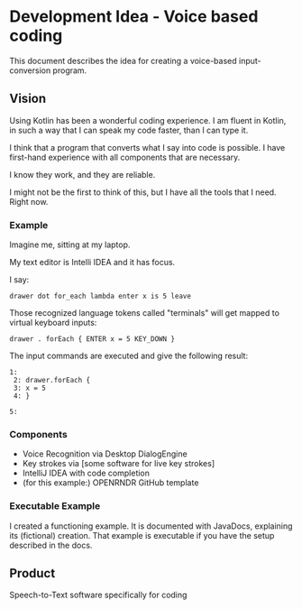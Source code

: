 
# Development Idea - Voice based coding

This document describes the idea for creating a voice-based
input-conversion program.

## Vision

Using Kotlin has been a wonderful coding experience.
I am fluent in Kotlin, in such a way that I can speak my code faster,
than I can type it.

I think that a program that converts what I say into code is possible.
I have first-hand experience with all components that are necessary. 

I know they work, and they are reliable.

I might not be the first to think of this, 
but I have all the tools that I need. Right now.


### Example

Imagine me, sitting at my laptop.

My text editor is Intelli IDEA and it has focus.

I say:

<code>drawer dot for_each lambda enter x is 5 leave</code>

Those recognized language tokens called "terminals" will get mapped to virtual keyboard inputs:

<code>drawer . forEach { ENTER x = 5 KEY_DOWN }</code>

The input commands are executed and give the following result:

<code>1:<br>
2: drawer.forEach {<br>
3:     x = 5 <br>
4: }<br>
5:</code>

### Components

* Voice Recognition via Desktop DialogEngine
* Key strokes via [some software for live key strokes]
* IntelliJ IDEA with code completion
* (for this example:) OPENRNDR GitHub template

### Executable Example

I created a functioning example. It is documented with JavaDocs, explaining
its (fictional) creation.
That example is executable if you have the setup described in the docs.

## Product

Speech-to-Text software specifically for coding
